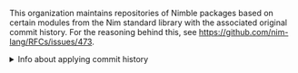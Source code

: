 This organization maintains repositories of Nimble packages based on certain modules from the Nim standard library with the associated original commit history. For the reasoning behind this, see https://github.com/nim-lang/RFCs/issues/473.

<details>
<summary>Info about applying commit history</summary>

## How to create new repo from Nim module with commit history

Based on [this stackoverflow](https://stackoverflow.com/a/11426261/10633874)

Taking asyncftpclient as an example:

```bash
git clone https://github.com/nim-lang/Nim # cannot be shallow!
mkdir asyncftpclient
cd asyncftpclient
git init
cd ../nim
# create patch file:
git log --pretty=email --patch-with-stat --reverse --full-index --binary -m --first-parent -- lib/pure/asyncftpclient.nim > ../asyncftpclient/latest.patch
cd ../asyncftpclient
# replace lib/pure/ path with src/ path in the patch file:
sed -i 's=lib/pure/=src/=g' latest.patch
# apply patch:
git am -3 --committer-date-is-author-date < latest.patch
# remove patch file:
rm latest.patch
```

## Apply new commits to module from Nim to repo

We do the same thing, except with a revision range for the `git log` command, and also we may have to deal with merge conflicts. Assume the last commit we added from Nim has commit hash `1234abcd`.

```bash
cd nim # also consider running git fetch --unshallow
# create patch file for commits after 1234abcd:
git log --pretty=email --patch-with-stat --reverse --full-index --binary -m --first-parent -- lib/pure/asyncftpclient.nim 1234abcd..HEAD > ../asyncftpclient/latest.patch
cd ../asyncftpclient
# replace lib/pure/ path with src/ path in the patch file:
sed -i 's=lib/pure/=src/=g' latest.patch
# apply patch:
git am -3 --committer-date-is-author-date < latest.patch
# remove patch file:
rm latest.patch
```

Merge conflicts can happen in the "apply patch" stage. The `-3` option considers a 3-way merge, but this might not be possible for all commits. In such cases, manually adapt as much of the commit that is failing to merge, and then do `git add` and `git am --continue`. The commit will still be credited to the original commit authors.

</details>
